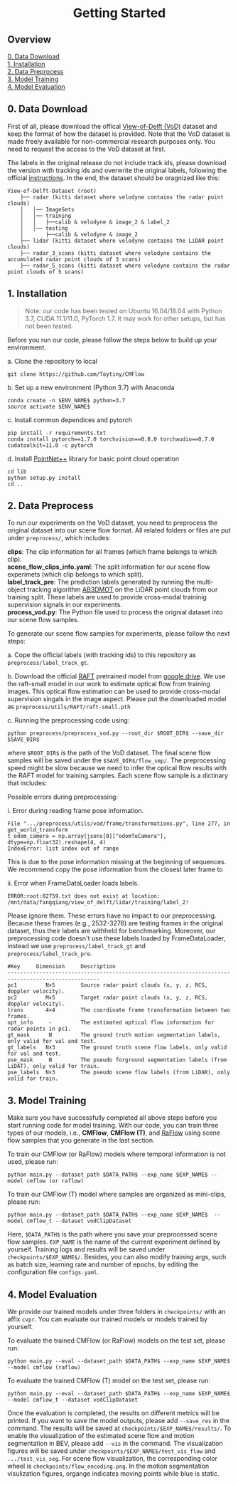 <div align="center">   

# Getting Started
</div>

## Overview
[0. Data Download](#0-data-download)
</br>
[1. Installation](#1-installation)
</br>
[2. Data Preprocess](#2-data-preprocess)
</br>
[3. Model Training](#3-model-training)
</br>
[4. Model Evaluation]()


## 0. Data Download

First of all, please download the offical [View-of-Delft (VoD)](https://github.com/tudelft-iv/view-of-delft-dataset) dataset and keep the format of how the dataset is provided. Note that the VoD dataset is made freely available for non-commercial research purposes only. You need to request the access to the VoD dataset at first. 

The labels in the original release do not include track ids, please download the version with tracking ids and overwrite the original labels, following the official [instructions](https://github.com/tudelft-iv/view-of-delft-dataset/blob/main/docs/ANNOTATION.md#tracking-ids). In the end, the dataset should be oragnized like this:


```
View-of-Delft-Dataset (root)
    ├── radar (kitti dataset where velodyne contains the radar point clouds)
    │   │── ImageSets
    │   │── training
    │   │   ├──calib & velodyne & image_2 & label_2
    │   │── testing
    │       ├──calib & velodyne & image_2
    ├── lidar (kitti dataset where velodyne contains the LiDAR point clouds)
    ├── radar_3_scans (kitti dataset where velodyne contains the accumulated radar point clouds of 3 scans)
    ├── radar_5_scans (kitti dataset where velodyne contains the radar point clouds of 5 scans)
```

## 1. Installation

> Note: our code has been tested on Ubuntu 16.04/18.04 with Python 3.7, CUDA 11.1/11.0, PyTorch 1.7. It may work for other setups, but has not been tested.

Before you run our code, please follow the steps below to build up your environment. 

a. Clone the repository to local
   
```
git clone https://github.com/Toytiny/CMFlow
```
b. Set up a new environment (Python 3.7)  with Anaconda 
   
```
conda create -n $ENV_NAME$ python=3.7
source activate $ENV_NAME$
```
c. Install common dependices and pytorch

```
pip install -r requirements.txt
conda install pytorch==1.7.0 torchvision==0.8.0 torchaudio==0.7.0 cudatoolkit=11.0 -c pytorch
```
d. Install [PointNet++](https://github.com/sshaoshuai/Pointnet2.PyTorch) library for basic point cloud operation
```
cd lib
python setup.py install
cd ..
```

## 2. Data Preprocess

To run our experiments on the VoD dataset, you need to preprocess the original dataset into our scene flow format. All related folders or files are put under `preprocess/`, which includes:

**clips**: The clip information for all frames (which frame belongs to which clip).
<br/>
**scene_flow_clips_info.yaml**: The split information for our scene flow experimets (which clip belongs to which split). 
<br/>
**label_track_pre**: The prediction labels generated by running the multi-object tracking algorithm [AB3DMOT](https://github.com/xinshuoweng/AB3DMOT) on the LiDAR point clouds from our training split. These labels are used to provide cross-modal traininig supervision signals in our experiments.
<br/>
**process_vod.py**: The Python file used to process the orignial dataset into our scene flow samples.

To generate our scene flow samples for experiments, please follow the next steps:

a. Cope the official labels (with tracking ids) to this repository as `preprocess/label_track_gt`. 

b. Download the official [RAFT](https://github.com/princeton-vl/RAFT) pretrained model from [google drive](https://drive.google.com/drive/folders/1sWDsfuZ3Up38EUQt7-JDTT1HcGHuJgvT). We use the raft-small model in our work to estimate optical flow from training images. This optical flow estimation can be used to provide cross-modal supervision singals in the image aspect. Please put the downloaded model as `preprocess/utils/RAFT/raft-small.pth`
    

c. Running the preprocessing code using:

```
python preprocess/preprocess_vod.py --root_dir $ROOT_DIR$ --save_dir $SAVE_DIR$
```

where `$ROOT_DIR$` is the path of the VoD dataset. The final scene flow samples will be saved under the `$SAVE_DIR$/flow_smp/`. The preprocessing speed might be slow because we need to infer the optical flow results with the RAFT model for training samples. Each scene flow sample is a dictinary that includes:

Possible errors during preprocessing:

i.  Error during reading frame pose information.
```
File ".../preprocess/utils/vod/frame/transformations.py", line 277, in get_world_transform
t_odom_camera = np.array(jsons[0]["odomToCamera"], dtype=np.float32).reshape(4, 4)
IndexError: list index out of range
```
This is due to the pose information missing  at the beginning of sequences. We recommend copy the pose information from the closest later frame to  


ii. Error when FrameDataLoader loads labels.
```
ERROR:root:02759.txt does not exist at location: /mnt/data/fangqiang/view_of_delft/lidar/training/label_2!
```
 Please ignore them. These errors have no impact to our preprocessing. Because these frames (e.g., 2532-3276) are testing frames in the original dataset, thus their labels are withheld for benchmarking. Moreover, our preprocessing code doesn't use these labels loaded by FrameDataLoader, instead we use `preprocess/label_track_gt` and `preprocess/label_track_pre`.


```
#Key     Dimension     Description
---------------------------------------------------------------------------------------------------
pc1         N×5        Source radar point clouds (x, y, z, RCS, doppler velocity).
pc2         M×5        Target radar point clouds (x, y, z, RCS, doppler velocity).
trans       4×4        The coordinate frame transformation between two frames.
opt_info     -         The estimated optical flow information for radar points in pc1.
gt_mask      N         The ground truth motion segmentation labels, only valid for val and test. 
gt_labels   N×3        The ground truth scene flow labels, only valid for val and test. 
pse_mask     N         The pseudo forground segmentation labels (from LiDAT), only valid for train. 
pse_labels  N×3        The pseudo scene flow labels (from LiDAR), only valid for train.
```

## 3. Model Training
Make sure you have successfully completed all above steps before you start running code for model training. With our code, you can train three types of our models, i.e., **CMFlow**, **CMFlow (T)**, and [RaFlow](https://github.com/Toytiny/RaFlow) using scene flow samples that you generate in the last section. 

To train our CMFlow (or RaFlow) models where temporal information is not used, please run:
```
python main.py --dataset_path $DATA_PATH$ --exp_name $EXP_NAME$ --model cmflow (or raflow) 
``` 

To train our CMFlow (T) model where samples are organized as mini-clips, please run:
```
python main.py --dataset_path $DATA_PATH$ --exp_name $EXP_NAME$  --model cmflow_t --dataset vodClipDataset 
```

Here, `$DATA_PATH$` is the path where you save your preprocessed scene flow samples. `EXP_NAME` is the name of the current experiment defined by yourself. Training logs and results will be saved under `checkpoints/$EXP_NAME$/`. Besides, you can also modify training args, such as batch size, learning rate and number of epochs, by editing the configuration file `configs.yaml`.

## 4. Model Evaluation
We provide our trained models under three folders in `checkpoints/` with an affix `cvpr`. You can evaluate our trained models or models trained by yourself.

To evaluate the trained CMFlow (or RaFlow) models on the test set, please run:
```
python main.py --eval --dataset_path $DATA_PATH$ --exp_name $EXP_NAME$ --model cmflow (raflow)
``` 
To evaluate the trained CMFlow (T) model on the test set, please run:
```
python main.py --eval --dataset_path $DATA_PATH$ --exp_name $EXP_NAME$ --model cmflow_t --dataset vodClipDataset
``` 
Once the evaluation is completed, the results on different metrics will be printed. If you want to save the model outputs, please add `--save_res` in the command. The results will be saved at `checkpoints/$EXP_NAME$/results/`. To enable the visualization of the estimated scene flow and motion segmentation in BEV, please add `--vis` in the command. The visualization figures will be saved under `checkpoints/$EXP_NAME$/test_vis_flow` and `.../test_vis_seg`. For scene flow visualization, the corresponding color wheel is `checkpoints/flow_encoding.png`. In the motion segmentation visulization figures, organge indicates moving points while blue is static. 




